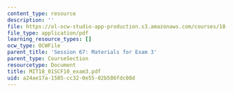 ```yaml
---
content_type: resource
description: ''
file: https://ol-ocw-studio-app-production.s3.amazonaws.com/courses/18-01sc-single-variable-calculus-fall-2010/a24ae17a1585cc320e5502b586fdc08d_MIT18_01SCF10_exam3.pdf
file_type: application/pdf
learning_resource_types: []
ocw_type: OCWFile
parent_title: 'Session 67: Materials for Exam 3'
parent_type: CourseSection
resourcetype: Document
title: MIT18_01SCF10_exam3.pdf
uid: a24ae17a-1585-cc32-0e55-02b586fdc08d
---
```

